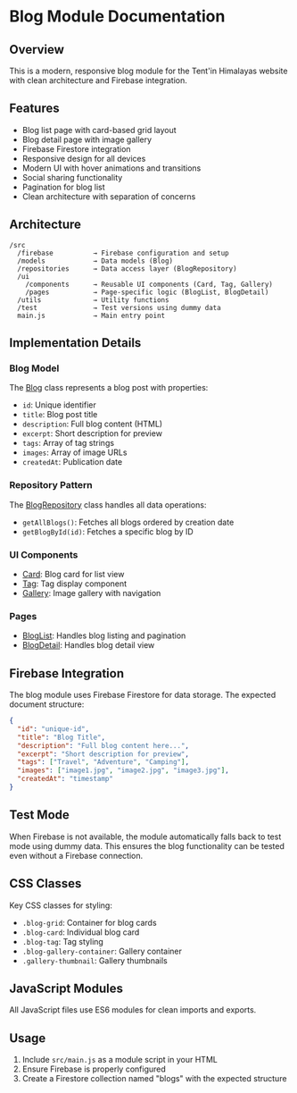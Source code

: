 # Blog Module Documentation

## Overview
This is a modern, responsive blog module for the Tent'in Himalayas website with clean architecture and Firebase integration.

## Features
- Blog list page with card-based grid layout
- Blog detail page with image gallery
- Firebase Firestore integration
- Responsive design for all devices
- Modern UI with hover animations and transitions
- Social sharing functionality
- Pagination for blog list
- Clean architecture with separation of concerns

## Architecture
```
/src
  /firebase          → Firebase configuration and setup
  /models            → Data models (Blog)
  /repositories      → Data access layer (BlogRepository)
  /ui
    /components      → Reusable UI components (Card, Tag, Gallery)
    /pages           → Page-specific logic (BlogList, BlogDetail)
  /utils             → Utility functions
  /test              → Test versions using dummy data
  main.js            → Main entry point
```

## Implementation Details

### Blog Model
The [Blog](file:///Users/sanjaysinghbisht/Desktop/workspace/cli-gemini/startup%20websites/camping_web_site/src/models/Blog.js#L1-L27) class represents a blog post with properties:
- `id`: Unique identifier
- `title`: Blog post title
- `description`: Full blog content (HTML)
- `excerpt`: Short description for preview
- `tags`: Array of tag strings
- `images`: Array of image URLs
- `createdAt`: Publication date

### Repository Pattern
The [BlogRepository](file:///Users/sanjaysinghbisht/Desktop/workspace/cli-gemini/startup%20websites/camping_web_site/src/repositories/blogRepository.js#L1-L59) class handles all data operations:
- `getAllBlogs()`: Fetches all blogs ordered by creation date
- `getBlogById(id)`: Fetches a specific blog by ID

### UI Components
- [Card](file:///Users/sanjaysinghbisht/Desktop/workspace/cli-gemini/startup%20websites/camping_web_site/src/ui/components/Card.js#L1-L21): Blog card for list view
- [Tag](file:///Users/sanjaysinghbisht/Desktop/workspace/cli-gemini/startup%20websites/camping_web_site/src/ui/components/Tag.js#L1-L13): Tag display component
- [Gallery](file:///Users/sanjaysinghbisht/Desktop/workspace/cli-gemini/startup%20websites/camping_web_site/src/ui/components/Gallery.js#L1-L85): Image gallery with navigation

### Pages
- [BlogList](file:///Users/sanjaysinghbisht/Desktop/workspace/cli-gemini/startup%20websites/camping_web_site/src/ui/pages/BlogList.js#L1-L105): Handles blog listing and pagination
- [BlogDetail](file:///Users/sanjaysinghbisht/Desktop/workspace/cli-gemini/startup%20websites/camping_web_site/src/ui/pages/BlogDetail.js#L1-L92): Handles blog detail view

## Firebase Integration
The blog module uses Firebase Firestore for data storage. The expected document structure:

```json
{
  "id": "unique-id",
  "title": "Blog Title",
  "description": "Full blog content here...",
  "excerpt": "Short description for preview",
  "tags": ["Travel", "Adventure", "Camping"],
  "images": ["image1.jpg", "image2.jpg", "image3.jpg"],
  "createdAt": "timestamp"
}
```

## Test Mode
When Firebase is not available, the module automatically falls back to test mode using dummy data. This ensures the blog functionality can be tested even without a Firebase connection.

## CSS Classes
Key CSS classes for styling:
- `.blog-grid`: Container for blog cards
- `.blog-card`: Individual blog card
- `.blog-tag`: Tag styling
- `.blog-gallery-container`: Gallery container
- `.gallery-thumbnail`: Gallery thumbnails

## JavaScript Modules
All JavaScript files use ES6 modules for clean imports and exports.

## Usage
1. Include `src/main.js` as a module script in your HTML
2. Ensure Firebase is properly configured
3. Create a Firestore collection named "blogs" with the expected structure